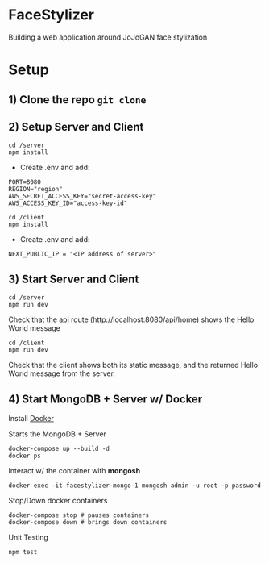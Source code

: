 # FaceStylizer
Building a web application around JoJoGAN face stylization

# Setup 
## 1) Clone the repo ```git clone```
## 2) Setup Server and Client
```
cd /server
npm install
```
- Create .env and add:
```
PORT=8080
REGION="region"
AWS_SECRET_ACCESS_KEY="secret-access-key"
AWS_ACCESS_KEY_ID="access-key-id"
```

```
cd /client
npm install
```
- Create .env and add:
```
NEXT_PUBLIC_IP = "<IP address of server>"
```

## 3) Start Server and Client
```
cd /server
npm run dev
```
Check that the api route (http://localhost:8080/api/home) shows the Hello World message

```
cd /client
npm run dev
```
Check that the client shows both its static message, and the returned Hello World message from the server.

## 4) Start MongoDB + Server w/ Docker
Install [Docker](https://docs.docker.com/compose/install/)

Starts the MongoDB + Server
```
docker-compose up --build -d
docker ps
```

Interact w/ the container with <strong>mongosh</strong>
```
docker exec -it facestylizer-mongo-1 mongosh admin -u root -p password
```

Stop/Down docker containers
```
docker-compose stop # pauses containers
docker-compose down # brings down containers
```

Unit Testing
```
npm test
```
